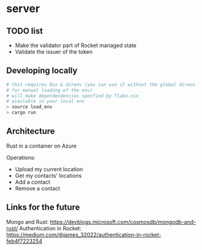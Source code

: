 # server

## TODO list

- Make the validator part of Rocket managed state
- Validate the issuer of the token

## Developing locally

```bash
# this requires Nix & direnv (you can use it without the global direnv hook
# for manual loading of the env)
# will make dependendencies specfied by flake.nix
# available in your local env
> source load_env
> cargo run
```

## Architecture

Rust in a container on Azure

Operations:

- Upload my current location
- Get my contacts' locations
- Add a contact
- Remove a contact

## Links for the future

Mongo and Rust: https://devblogs.microsoft.com/cosmosdb/mongodb-and-rust/
Authentication in Rocket: https://medium.com/@james_32022/authentication-in-rocket-feb4f7223254
